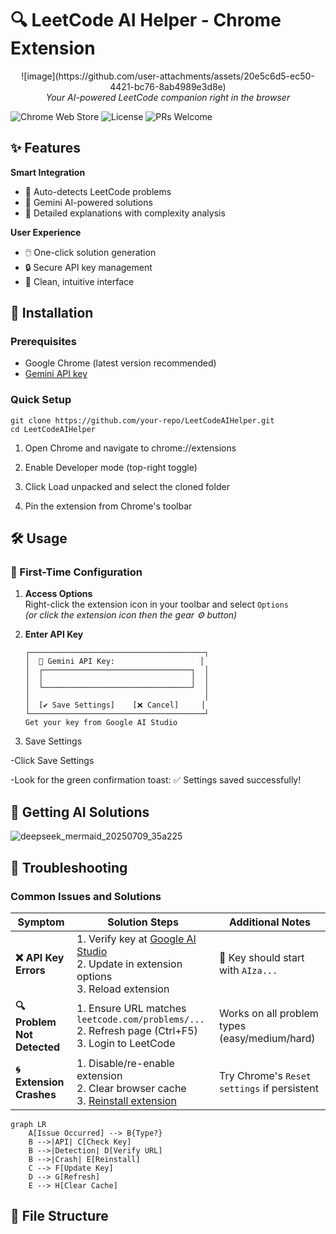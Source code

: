 # 🔍 LeetCode AI Helper - Chrome Extension

<p align="center">
  ![image](https://github.com/user-attachments/assets/20e5c6d5-ec50-4421-bc76-8ab4989e3d8e)

  <br>
  <em>Your AI-powered LeetCode companion right in the browser</em>
</p>

![Chrome Web Store](https://img.shields.io/badge/Chrome_Extension-v1.0-blue?logo=google-chrome)
![License](https://img.shields.io/badge/License-MIT-green)
![PRs Welcome](https://img.shields.io/badge/PRs-welcome-brightgreen)

## ✨ Features

**Smart Integration**
- 🎯 Auto-detects LeetCode problems
- 🤖 Gemini AI-powered solutions
- 📝 Detailed explanations with complexity analysis

**User Experience**
- 🖱️ One-click solution generation
- 🔒 Secure API key management
- 🎨 Clean, intuitive interface

## 🚀 Installation

### Prerequisites
- Google Chrome (latest version recommended)
- [Gemini API key](https://ai.google.dev/)

### Quick Setup
```
git clone https://github.com/your-repo/LeetCodeAIHelper.git
cd LeetCodeAIHelper
```
1. Open Chrome and navigate to chrome://extensions

2. Enable Developer mode (top-right toggle)

3. Click Load unpacked and select the cloned folder

4. Pin the extension from Chrome's toolbar

## 🛠️ Usage

### 🔧 First-Time Configuration

1. **Access Options**  
   Right-click the extension icon in your toolbar and select `Options`  
   *(or click the extension icon then the gear ⚙️ button)*

2. **Enter API Key**  
   ```plaintext
   ┌───────────────────────────────────────┐
   │  🔑 Gemini API Key:                   │
   │  ┌─────────────────────────────────┐  │
   │  │                                 │  │
   │  └─────────────────────────────────┘  │
   │                                       │
   │  [✔️ Save Settings]    [❌ Cancel]     │
   └───────────────────────────────────────┘
   Get your key from Google AI Studio
   ```
3. Save Settings

-Click Save Settings

-Look for the green confirmation toast:
✅ Settings saved successfully!

## 🧠 Getting AI Solutions
![deepseek_mermaid_20250709_35a225](https://github.com/user-attachments/assets/b4453e47-0b3e-494d-94d2-f3efa7766e80)

## 🐛 Troubleshooting

### Common Issues and Solutions

| Symptom               | Solution Steps                                                                 | Additional Notes                                                                 |
|-----------------------|-------------------------------------------------------------------------------|---------------------------------------------------------------------------------|
| **❌ API Key Errors**  | 1. Verify key at [Google AI Studio](https://ai.google.dev/)<br>2. Update in extension options<br>3. Reload extension | 🔑 Key should start with `AIza...` |
| **🔍 Problem Not Detected** | 1. Ensure URL matches `leetcode.com/problems/...`<br>2. Refresh page (Ctrl+F5)<br>3. Login to LeetCode | Works on all problem types (easy/medium/hard) |
| **🌀 Extension Crashes** | 1. Disable/re-enable extension<br>2. Clear browser cache<br>3. [Reinstall extension](#installation) | Try Chrome's `Reset settings` if persistent |

```mermaid
graph LR
    A[Issue Occurred] --> B{Type?}
    B -->|API| C[Check Key]
    B -->|Detection| D[Verify URL]
    B -->|Crash| E[Reinstall]
    C --> F[Update Key]
    D --> G[Refresh]
    E --> H[Clear Cache]
```
## 🧩 File Structure



